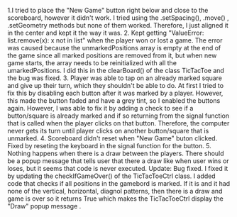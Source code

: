 1.I tried to place the "New Game" button right below and close to the scoreboard, however
it didn't work. I tried using the .setSpacing(), .move() , .setGeometry methods but none of them worked.
Therefore, I just aligned it in the center and kept it the way it was.
2. Kept getting "ValueError: list.remove(x): x not in list" when the player won or lost a game.
The error was caused because the unmarkedPositions array is empty at the end of the game 
since all marked positions are removed from it, but when new game starts, the array needs to 
be reinitialized with all the umarkedPositions. I did this in the clearBoard() of the class TicTacToe
and the bug was fixed.
3. Player was able to tap on an already marked square and give up their turn, which they shouldn't be able to do.
At first I tried to fix this by disabling each button after it was marked by a player. However, 
this made the button faded and have a grey tint, so I enabled the buttons again. However, I was able to fix it by 
adding a check to see if a button/square is already marked and if so returning from the signal function 
that is called when the player clicks on that button. Therefore, the computer never gets its turn until player clicks
on another button/square that is unmarked.
4. Scoreboard didn't reset when "New Game" buton clicked. Fixed by reseting the keyboard in the signal function for the
button.
5. Nothing happens when there is a draw between the players. There should be a popup message that tells user that there 
a draw like when user wins or loses, but it seems that code is never executed. Update: Bug fixed. I fixed it by
updating the checkIfGameOver() of the TicTacToeCtrl class. I added code that checks if all positions in the gamebord
is marked. If it is and it had none of the vertical, horizontal, diagnol patterns, then there is a draw and game is 
over so it returns True which makes the TicTacToeCtrl display the "Draw" popup message .